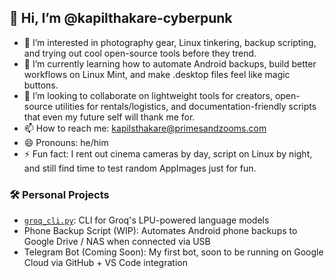 ## 👋 Hi, I’m @kapilthakare-cyberpunk

- 👀 I’m interested in photography gear, Linux tinkering, backup scripting, and trying out cool open-source tools before they trend.
- 🌱 I’m currently learning how to automate Android backups, build better workflows on Linux Mint, and make .desktop files feel like magic buttons.
- 💞️ I’m looking to collaborate on lightweight tools for creators, open-source utilities for rentals/logistics, and documentation-friendly scripts that even my future self will thank me for.
- 📫 How to reach me: kapilsthakare@primesandzooms.com
- 😄 Pronouns: he/him
- ⚡ Fun fact: I rent out cinema cameras by day, script on Linux by night, and still find time to test random AppImages just for fun.

### 🛠️ Personal Projects
- [`groq_cli.py`](https://github.com/kapilthakare-cyberpunk/groq_cli.py): CLI for Groq's LPU-powered language models
- Phone Backup Script (WIP): Automates Android phone backups to Google Drive / NAS when connected via USB
- Telegram Bot (Coming Soon): My first bot, soon to be running on Google Cloud via GitHub + VS Code integration

<!---
kapilthakare-cyberpunk/kapilthakare-cyberpunk is a ✨ special ✨ repository because its `README.md` (this file) appears on your GitHub profile.
You can click the Preview link to take a look at your changes.
--->
